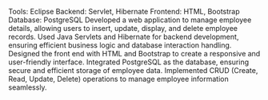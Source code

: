 Tools: Eclipse
Backend: Servlet, Hibernate
Frontend: HTML, Bootstrap
Database: PostgreSQL
Developed a web application to manage employee details, allowing users to insert, update, display, and delete employee records.
Used Java Servlets and Hibernate for backend development, ensuring efficient business logic and database interaction handling.
Designed the front end with HTML and Bootstrap to create a responsive and user-friendly interface.
Integrated PostgreSQL as the database, ensuring secure and efficient storage of employee data.
Implemented CRUD (Create, Read, Update, Delete) operations to manage employee information seamlessly.
